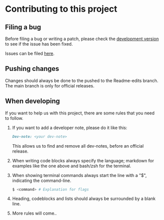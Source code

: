 
# Contributing to this project

## Filing a bug

Before filing a bug or writing a patch, please check the [development version](https://github.com/Reikimann/Placeholder/tree/Readme-edits) to see if the issue has been fixed.

Issues can be filed [here](https://github.com/Reikimann/Placeholder/issues).

## Pushing changes

Changes should always be done to the pushed to the Readme-edits branch. The main branch is only for official releases.

## When developing

If you want to help us with this project, there are some rules that you need to follow.

1. If you want to add a developer note, please do it like this:

    ``` markdown
    Dev-note: <your dev-note>
    ```

    This allows us to find and remove all dev-notes, before an official release.

2. When writing code blocks always specify the language; markdown for examples like the one above and bash/zsh for the terminal.

3. When showing terminal commands always start the line with a "$", indicating the command-line.

    ``` bash
   $ <command> # Explanation for flags
    ```

4. Heading, codeblocks and lists should always be surrounded by a blank line.

5. More rules will come..
